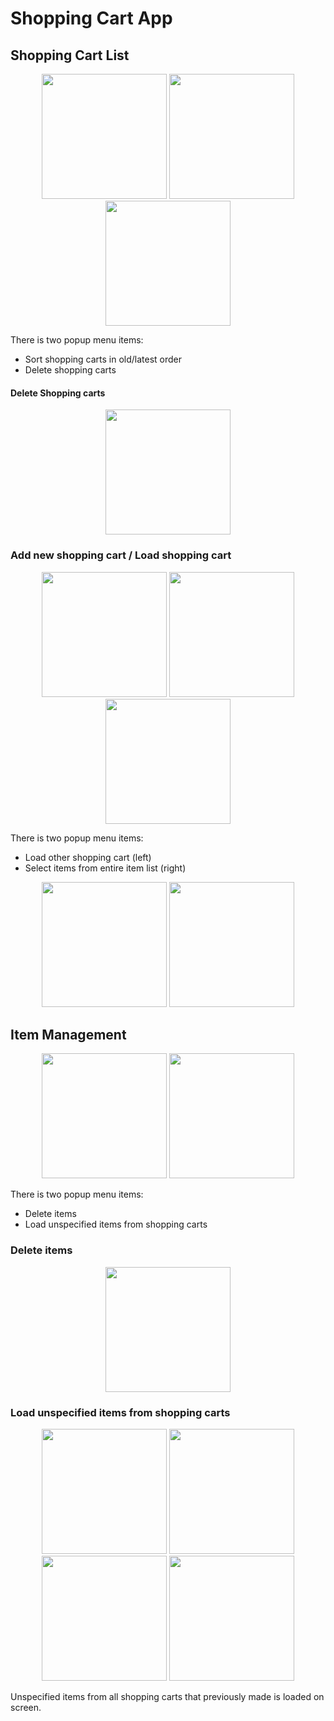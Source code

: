 # Shopping Cart App

## Shopping Cart List
<p align="center">
  <img src="./screenshot/1.png" style="width:200px;"/>
  <img src="./screenshot/14.png" style="width:200px;"/>
  <img src="./screenshot/15.png" style="width:200px;"/>
</p>

There is two popup menu items:
- Sort shopping carts in old/latest order
- Delete shopping carts

#### Delete Shopping carts
<p align="center">
  <img src="./screenshot/16.png" style="width:200px;"/>
</p>

### Add new shopping cart / Load shopping cart
<p align="center">
  <img src="./screenshot/5.png" style="width:200px;"/>
  <img src="./screenshot/6.png" style="width:200px;"/>
  <img src="./screenshot/7.png" style="width:200px;"/>
</p>

There is two popup menu items:
- Load other shopping cart (left)
- Select items from entire item list (right)

<p align="center">
  <img src="./screenshot/8.png" style="width:200px;"/>
  <img src="./screenshot/9.png" style="width:200px;"/>
</p>

## Item Management
<p align="center">
  <img src="./screenshot/2.png" style="width:200px;"/>
  <img src="./screenshot/3.png" style="width:200px;"/>
</p>

There is two popup menu items:
- Delete items
- Load unspecified items from shopping carts

### Delete items
<p align="center">
  <img src="./screenshot/4.png" style="width:200px;"/>
</p>

### Load unspecified items from shopping carts
<p align="center">
  <img src="./screenshot/10.png" style="width:200px;"/>
  <img src="./screenshot/11.png" style="width:200px;"/>
  <img src="./screenshot/12.png" style="width:200px;"/>
  <img src="./screenshot/13.png" style="width:200px;"/>
</p>

Unspecified items from all shopping carts that previously made is loaded on screen. 
